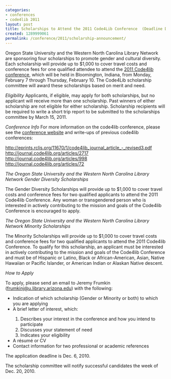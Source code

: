 ```yaml
---
categories:
- conferences
- code4lib 2011
layout: post
title: Scholarships to Attend the 2011 Code4Lib Conference  (Deadline Dec. 6, 2010)
created: 1289999061
permalink: /conference/2011/scholarship-announcement/
---
```

Oregon State University and the Western North Carolina Library Network are sponsoring four scholarships to promote gender and cultural diversity. Each scholarship will provide up to $1,000 to cover travel costs and conference fees for one qualified attendee to attend the <a href="/conference/2011/">2011 Code4lib conference</a>, which will be held in Bloomington, Indiana, from Monday, February 7 through Thursday, February 10. The Code4Lib scholarship committee will award these scholarships based on merit and need.

<em>Eligibility</em>
Applicants, if eligible, may apply for both scholarships, but no applicant will receive more than one scholarship. Past winners of either scholarship are not eligible for either scholarship. Scholarship recipients will be required to write a short trip report to be submitted to the scholarships committee by March 15, 2011.

<em>Conference Info</em>
For more information on the code4lib conference, please see the <a href="http://code4lib.org/conference/2011/">conference website</a> and write-ups of previous code4lib conferences:

<a href="http://eprints.rclis.org/11670/1/code4lib_journal_article_-_revised3.pdf">http://eprints.rclis.org/11670/1/code4lib_journal_article_-_revised3.pdf</a>
<a href="http://journal.code4lib.org/articles/2717">http://journal.code4lib.org/articles/2717</a>
<a href="http://journal.code4lib.org/articles/998">http://journal.code4lib.org/articles/998</a>
<a href="http://journal.code4lib.org/articles/72">http://journal.code4lib.org/articles/72</a>

<em>The Oregon State University and the Western North Carolina Library Network Gender Diversity Scholarships</em>

The Gender Diversity Scholarships will provide up to $1,000 to cover travel costs and conference fees for two qualified applicants to attend the 2011 Code4lib Conference. Any woman or transgendered person who is interested in actively contributing to the mission and goals of the Code4lib Conference is encouraged to apply.

<em>The Oregon State University and the Western North Carolina Library Network Minority Scholarships</em>

The Minority Scholarships will provide up to $1,000 to cover travel costs and conference fees for two qualified applicants to attend the 2011 Code4lib Conference. To qualify for this scholarship, an applicant must be interested in actively contributing to the mission and goals of the Code4lib Conference and must be of Hispanic or Latino, Black or African-American, Asian, Native Hawaiian or Pacific Islander, or American Indian or Alaskan Native descent.


<em>How to Apply</em>

To apply, please send an email to Jeremy Frumkin (<a href=mailto:frumkinj@u.library.arizona.edu>frumkinj@u.library.arizona.edu</a>) with the following:

<ul>
<li>Indication of which scholarship (Gender or Minority or both) to which you are applying</li>
<li>A brief letter of interest, which:</li>
  <ol>
   <li>Describes your interest in the conference and how you intend to participate</li>
   <li>Discusses your statement of need</li>
   <li>Indicates your eligibility</li>
 </ol>
<li>A résumé or CV</li>
<li>Contact information for two professional or academic references</li>
</ul>

The application deadline is Dec. 6, 2010.

The scholarship committee will notify successful candidates the week of Dec. 20, 2010.
<!--break-->

